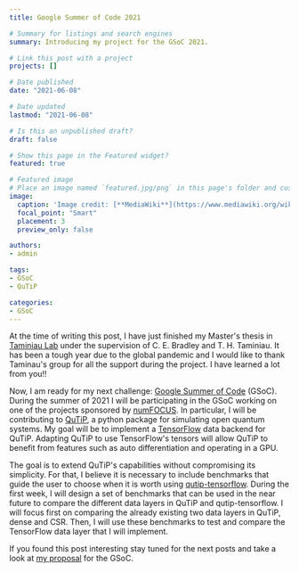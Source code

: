 ```yaml
---
title: Google Summer of Code 2021

# Summary for listings and search engines
summary: Introducing my project for the GSoC 2021.

# Link this post with a project
projects: []

# Date published
date: "2021-06-08"

# Date updated
lastmod: "2021-06-08"

# Is this an unpublished draft?
draft: false

# Show this page in the Featured widget?
featured: true

# Featured image
# Place an image named `featured.jpg/png` in this page's folder and customize its options here.
image:
  caption: 'Image credit: [**MediaWiki**](https://www.mediawiki.org/wiki/Google_Summer_of_Code/2020)'
  focal_point: "Smart"
  placement: 3
  preview_only: false

authors:
- admin

tags:
- GSoC
- QuTiP

categories:
- GSoC
---
```



At the time of writing this post, I have just finished my Master's thesis in [Taminiau
Lab](http://taminiaulab.qutech.nl/) under the supervision of C. E. Bradley and T. H.
Taminiau. It has been a tough year due to the global pandemic and I would like to thank
Taminau's group for all the support during the project. I have learned a lot from
you!!

Now, I am ready for my next challenge: [Google Summer of
Code](https://summerofcode.withgoogle.com/) (GSoC). During the summer
of 2021 I will be participating in the GSoC working on one of the projects sponsored by
[numFOCUS](https://numfocus.org/). In particular, I will be contributing to
[QuTiP](https://qutip.org/), a python package for
simulating open quantum systems. My goal will be to implement a
[TensorFlow](https://www.tensorflow.org/) data backend
for QuTiP. Adapting QuTiP to use TensorFlow's tensors will allow QuTiP to benefit from
features such as auto differentiation and operating in a GPU.

The goal is to extend QuTiP's capabilities without compromising its simplicity. For
that, I believe it is necessary to include benchmarks that guide the user to choose when
it is worth using [qutip-tensorflow](https://github.com/qutip/qutip-tensorflow). During the first week, I will design a set of
benchmarks that can be used in the near future to compare the different data layers in
QuTiP and qutip-tensorflow. I will focus first on comparing the already existing
two data layers in QuTiP, dense and CSR. Then, I will use these benchmarks to test
and compare the TensorFlow data layer that I will implement.

If you found this post interesting stay tuned for the next posts and take a look at [my
proposal](QuTiP_GSoC_2021_Asier_Galicia.pdf) for the GSoC.
